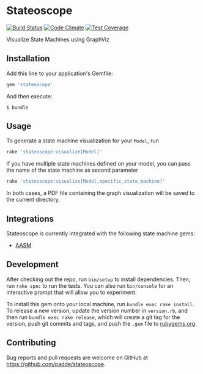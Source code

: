 # Stateoscope

[![Build Status](https://travis-ci.org/padde/stateoscope.svg)](https://travis-ci.org/padde/stateoscope)
[![Code Climate](https://codeclimate.com/github/padde/stateoscope/badges/gpa.svg)](https://codeclimate.com/github/padde/stateoscope)
[![Test Coverage](https://codeclimate.com/github/padde/stateoscope/badges/coverage.svg)](https://codeclimate.com/github/padde/stateoscope/coverage)

Visualize State Machines using GraphViz

## Installation

Add this line to your application's Gemfile:

```ruby
gem 'stateoscope'
```

And then execute:

    $ bundle

## Usage

To generate a state machine visualization for your `Model`, run

```ruby
rake 'stateoscope:visualize[Model]'
```

If you have multiple state machines defined on your model, you can pass the name
of the state machine as second parameter

```ruby
rake 'stateoscope:visualize[Model,specific_state_machine]'
```

In both cases, a PDF file containing the graph visualization will be saved to
the current directory.

## Integrations

Stateoscope is currently integrated with the following state machine gems:

* [AASM](https://github.com/aasm/aasm)

## Development

After checking out the repo, run `bin/setup` to install dependencies. Then, run `rake spec` to run the tests. You can also run `bin/console` for an interactive prompt that will allow you to experiment.

To install this gem onto your local machine, run `bundle exec rake install`. To release a new version, update the version number in `version.rb`, and then run `bundle exec rake release`, which will create a git tag for the version, push git commits and tags, and push the `.gem` file to [rubygems.org](https://rubygems.org).

## Contributing

Bug reports and pull requests are welcome on GitHub at https://github.com/padde/stateoscope.

